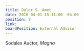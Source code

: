 ```yaml
---
title: Dolor S. Amet
date: 2016-04-01 15:11:00 -04:00
position: 9
link: 
boardPosition: External Advisor
---
```


Sodales Auctor, *Magna*
